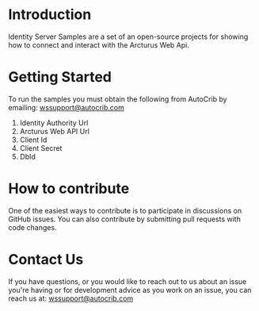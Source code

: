 # Introduction 
Identity Server Samples are a set of an open-source projects for showing how to connect and interact with the Arcturus Web Api.

# Getting Started
To run the samples you must obtain the following from AutoCrib by emailing: wssupport@autocrib.com 
1.	Identity Authority Url
2.	Arcturus Web API Url
3.	Client Id
4. 	Client Secret
5.	DbId


# How to contribute
One of the easiest ways to contribute is to participate in discussions on GitHub issues. You can also contribute by submitting pull requests with code changes.

# Contact Us
If you have questions, or you would like to reach out to us about an issue you're having or for development advice as you work on an issue, you can reach us at: wssupport@autocrib.com
